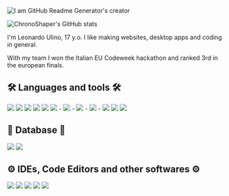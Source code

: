 ![I am GitHub Readme Generator's creator](https://media.discordapp.net/attachments/921159547022884874/921159588374511706/Banner.png?width=1440&height=276)


![ChronoShaper's GitHub stats](https://github-readme-stats.vercel.app/api?username=ChronoShaper&show_icons=true&theme=merko)

I'm Leonardo Ulino, 17 y.o.
I like making websites, desktop apps and coding in general.

With my team I won the Italian EU Codeweek hackathon and ranked 3rd in the european finals.

<h2>🛠 Languages and tools 🛠</h2>
<img src="https://img.shields.io/badge/c++-%2300599C.svg?style=for-the-badge&logo=c%2B%2B&logoColor=white"></img>
<img src="https://img.shields.io/badge/c%23-%23239120.svg?style=for-the-badge&logo=c-sharp&logoColor=white"></img>
<img src="https://img.shields.io/badge/c-%2300599C.svg?style=for-the-badge&logo=c&logoColor=white"></img>
<img src="https://img.shields.io/badge/html5-%23E34F26.svg?style=for-the-badge&logo=html5&logoColor=white"></img>
<img src="https://img.shields.io/badge/css3-%231572B6.svg?style=for-the-badge&logo=css3&logoColor=white"></img>
<img src="https://img.shields.io/badge/javascript-%23323330.svg?style=for-the-badge&logo=javascript&logoColor=%23F7DF1E"></img>
  - <img src="https://img.shields.io/badge/node.js-6DA55F?style=for-the-badge&logo=node.js&logoColor=white"></img> 
  - <img src="https://img.shields.io/badge/NPM-%23000000.svg?style=for-the-badge&logo=npm&logoColor=white"></img> 
  - <img src="https://img.shields.io/badge/Electron-191970?style=for-the-badge&logo=Electron&logoColor=white"></img> 
  - <img src="https://img.shields.io/badge/react-%2320232a.svg?style=for-the-badge&logo=react&logoColor=%2361DAFB"></img>
<img src="https://img.shields.io/badge/php-%23777BB4.svg?style=for-the-badge&logo=php&logoColor=white"></img>
<img src="https://img.shields.io/badge/python-3670A0?style=for-the-badge&logo=python&logoColor=ffdd54"></img>

<h2>📁 Database 📁</h2>
<img src="https://img.shields.io/badge/mysql-%2300f.svg?style=for-the-badge&logo=mysql&logoColor=white"></img>
<img src="https://img.shields.io/badge/sqlite-%2307405e.svg?style=for-the-badge&logo=sqlite&logoColor=white"></img>

<h2>⚙️ IDEs, Code Editors and other softwares ⚙️</h2>
<img src="https://img.shields.io/badge/Gimp-657D8B?style=for-the-badge&logo=gimp&logoColor=FFFFFF"></img>
<img src="https://img.shields.io/badge/figma-%23F24E1E.svg?style=for-the-badge&logo=figma&logoColor=white"></img>
<img src="https://img.shields.io/badge/blender-%23F5792A.svg?style=for-the-badge&logo=blender&logoColor=white"></img>
<img src="https://img.shields.io/badge/unity-%23000000.svg?style=for-the-badge&logo=unity&logoColor=white"></img>
<img src="https://img.shields.io/badge/unrealengine-%23313131.svg?style=for-the-badge&logo=unrealengine&logoColor=white"></img>



<!--
**ChronoShaper/ChronoShaper** is a ✨ _special_ ✨ repository because its `README.md` (this file) appears on your GitHub profile.

Here are some ideas to get you started:

- 🔭 I’m currently working on ...
- 🌱 I’m currently learning ...
- 👯 I’m looking to collaborate on ...
- 🤔 I’m looking for help with ...
- 💬 Ask me about ...
- 📫 How to reach me: ...
- 😄 Pronouns: ...
- ⚡ Fun fact: ...
-->
